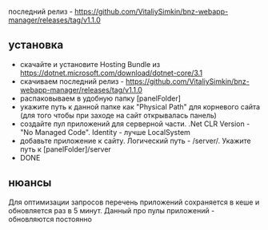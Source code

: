 последний релиз - https://github.com/VitaliySimkin/bnz-webapp-manager/releases/tag/v1.1.0

## установка
- скачайте и установите Hosting Bundle из https://dotnet.microsoft.com/download/dotnet-core/3.1
- скачиваем последний релиз - https://github.com/VitaliySimkin/bnz-webapp-manager/releases/tag/v1.1.0
- распаковываем в удобную папку [panelFolder]
- укажите путь к данной папке как "Physical Path" для корневого сайта (для того чтобы при заходе на сайт открывалась панель)
- создайте пул приложений для серверной части. .Net CLR Version - "No Managed Code". Identity - лучше LocalSystem
- добавьте приложение к сайту. Логический путь - /server/. Укажите путь к [panelFolder]/server
- DONE

## нюансы
Для оптимизации запросов перечень приложений сохраняется в кеше и обновляется раз в 5 минут. Данный про пулы приложений - обновляются постоянно
